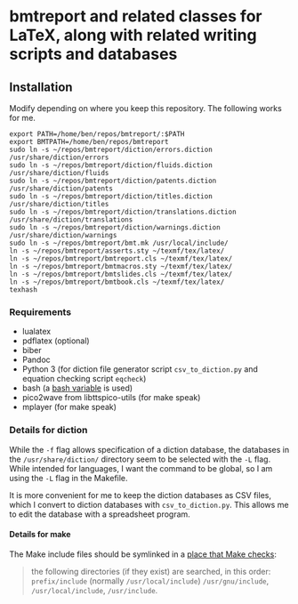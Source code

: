 # bmtreport and related classes for LaTeX, along with related writing scripts and databases

## Installation

Modify depending on where you keep this repository. The following works for me.

```
export PATH=/home/ben/repos/bmtreport/:$PATH
export BMTPATH=/home/ben/repos/bmtreport
sudo ln -s ~/repos/bmtreport/diction/errors.diction /usr/share/diction/errors
sudo ln -s ~/repos/bmtreport/diction/fluids.diction /usr/share/diction/fluids
sudo ln -s ~/repos/bmtreport/diction/patents.diction /usr/share/diction/patents
sudo ln -s ~/repos/bmtreport/diction/titles.diction /usr/share/diction/titles
sudo ln -s ~/repos/bmtreport/diction/translations.diction /usr/share/diction/translations
sudo ln -s ~/repos/bmtreport/diction/warnings.diction /usr/share/diction/warnings
sudo ln -s ~/repos/bmtreport/bmt.mk /usr/local/include/
ln -s ~/repos/bmtreport/asserts.sty ~/texmf/tex/latex/
ln -s ~/repos/bmtreport/bmtreport.cls ~/texmf/tex/latex/
ln -s ~/repos/bmtreport/bmtmacros.sty ~/texmf/tex/latex/
ln -s ~/repos/bmtreport/bmtslides.cls ~/texmf/tex/latex/
ln -s ~/repos/bmtreport/bmtbook.cls ~/texmf/tex/latex/
texhash
```

### Requirements

- lualatex
- pdflatex (optional)
- biber
- Pandoc
- Python 3 (for diction file generator script `csv_to_diction.py` and equation checking script `eqcheck`)
- bash (a [bash variable](https://stackoverflow.com/a/58233291/1124489) is used)
- pico2wave from libttspico-utils (for make speak)
- mplayer (for make speak)

### Details for diction

While the `-f` flag allows specification of a diction database, the databases in the `/usr/share/diction/` directory seem to be selected with the `-L` flag. While intended for languages, I want the command to be global, so I am using the `-L` flag in the Makefile.

It is more convenient for me to keep the diction databases as CSV files, which I convert to diction databases with `csv_to_diction.py`. This allows me to edit the database with a spreadsheet program.

#### Details for make

The Make include files should be symlinked in a [place that Make checks](https://www.gnu.org/software/make/manual/html_node/Include.html):

> the following directories (if they exist) are searched, in this order: `prefix/include` (normally `/usr/local/include`) `/usr/gnu/include`, `/usr/local/include`, `/usr/include`. 
